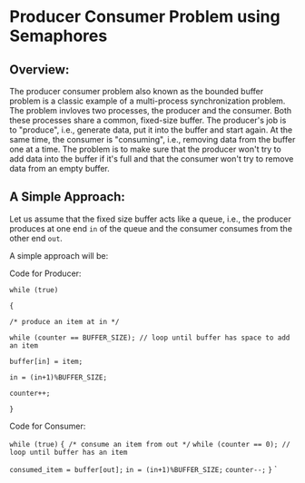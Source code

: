 # Producer Consumer Problem using Semaphores

## Overview:

The producer consumer problem also known as the bounded buffer problem is a classic example of a multi-process synchronization problem. The problem invloves two processes, the producer and the consumer. Both these processes share a common, fixed-size buffer. The producer's job is to "produce", i.e., generate data, put it into the buffer and start again. At the same time, the consumer is "consuming", i.e., removing data from the buffer one at a time. The problem is to make sure that the producer won't try to add data into the buffer if it's full and that the consumer won't try to remove data from an empty buffer.

## A Simple Approach:

Let us assume that the fixed size buffer acts like a queue, i.e., the producer produces at one end `in` of the queue and the consumer consumes from the other end `out`.

A simple approach will be:

Code for Producer:

`while (true)`

`{`

  `/* produce an item at in */`
  
  `while (counter == BUFFER_SIZE); // loop until buffer has space to add an item`
  
  
  `buffer[in] = item;`
  
  `in = (in+1)%BUFFER_SIZE;`
  
  `counter++;`
  
`}`

Code for Consumer:

`while (true)`
`{
  /* consume an item from out */`
  `while (counter == 0); // loop until buffer has an item`
  
  `consumed_item = buffer[out];`
  `in = (in+1)%BUFFER_SIZE;`
  `counter--;`
`}`
`
